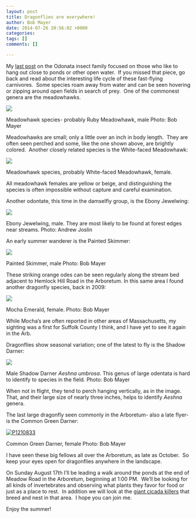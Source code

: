 ```yaml
---
layout: post
title: Dragonflies are everywhere!
author: Bob Mayer
date: 2014-07-26 20:56:02 +0000
categories: 
tags: []
comments: []

---
```

My [last post](/2013/08/10/an-ode-to-odonata/ "last post") on the Odonata insect family focused on those who like to hang out close to ponds or other open water.  If you missed that piece, go back and read about the interesting life cycle of these fast-flying carnivores.  Some species roam away from water and can be seen hovering or zipping around open fields in search of prey.  One of the commonest genera are the meadowhawks.

![](/images/P1070223.jpg)

Meadowhawk species- probably Ruby Meadowhawk, male
Photo: Bob Mayer

Meadowhawks are small; only a little over an inch in body length.  They are often seen perched and some, like the one shown above, are brightly colored.  Another closely related species is the White-faced Meadowhawk:

![](/images/P1060217.jpg)

Meadowhawk species, probably White-faced Meadowhawk, female.

All meadowhawk females are yellow or beige, and distinguishing the species is often impossible without capture and careful examination.

Another odontate, this time in the damselfly group, is the Ebony Jewelwing:

![](/images/EbonyJewelwing0947cs.jpg)

Ebony Jewelwing, male. They are most likely to be found at forest edges near streams.
Photo: Andrew Joslin

An early summer wanderer is the Painted Skimmer:

![](/images/P1080872.jpg)

Painted Skimmer, male
Photo: Bob Mayer

These striking orange odes can be seen regularly along the stream bed adjacent to Hemlock Hill Road in the Arboretum. In this same area I found another dragonfly species, back in 2009:

![](/images/P1250182.jpg)

Mocha Emerald, female.
Photo: Bob Mayer

While Mocha’s are often reported in other areas of Massachusetts, my sighting was a first for Suffolk County I think, and I have yet to see it again in the Arb.

Dragonflies show seasonal variation; one of the latest to fly is the Shadow Darner:

![](/images/P1260178.jpg)

Male Shadow Darner _Aeshna umbrosa_. This genus of large odentata is hard to identify to species in the field.
Photo: Bob Mayer

When not in flight, they tend to perch hanging vertically, as in the image.  That, and their large size of nearly three inches, helps to identify _Aeshna_ genera.

The last large dragonfly seen commonly in the Arboretum- also a late flyer- is the Common Green Darner:

[![P1210833](/images/2014/07/P1210833.jpg)](/images/2014/07/P1210833.jpg)

Common Green Darner, female
Photo: Bob Mayer

I have seen these big fellows all over the Arboretum, as late as October.  So keep your eyes open for dragonflies anywhere in the landscape.

On Sunday August 17th I’ll be leading a walk around the ponds at the end of Meadow Road in the Arboretum, beginning at 1:00 PM.  We’ll be looking for all kinds of invertebrates and observing what plants they favor for food or just as a place to rest.  In addition we will look at the [giant cicada killers](http://www.arbotopia.com/return-of-the-cicada-killers/  "giant cicada killers") that breed and nest in that area.  I hope you can join me.

Enjoy the summer!
